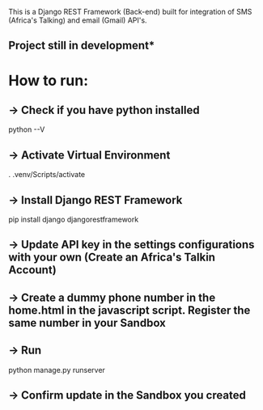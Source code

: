 This is a Django REST Framework (Back-end) built for integration of SMS (Africa's Talking) and email (Gmail) API's.

## Project still in development*

# How to run:
## -> Check if you have python installed
python --V

## -> Activate Virtual Environment
. .venv/Scripts/activate

## -> Install Django REST Framework
pip install django djangorestframework

## -> Update API key in the settings configurations with your own (Create an Africa's Talkin Account)

## -> Create a dummy phone number in the home.html in the javascript script. Register the same number in your Sandbox

## -> Run
python manage.py runserver

## -> Confirm update in the Sandbox you created